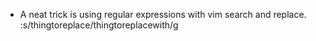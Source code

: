 - A neat trick is using regular expressions with vim search and replace. :s/thingtoreplace/thingtoreplacewith/g